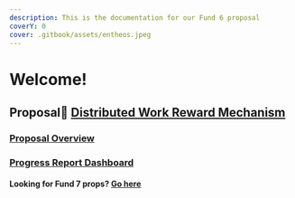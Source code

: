 ```yaml
---
description: This is the documentation for our Fund 6 proposal
coverY: 0
cover: .gitbook/assets/entheos.jpeg
---
```


# Welcome!

## Proposal:link: [Distributed Work Reward Mechanism](https://cardano.ideascale.com/a/dtd/Distributed-Work-Reward-Mechanism/368091-48088)

### [Proposal Overview](the-proposal/overview.md)

### [Progress Report Dashboard](progress-report/impact-dashboard.md)

#### Looking for Fund 7 props? [Go here](https://app.gitbook.com/o/-MfDTnOgoM06oJZx1HD0/s/6C0gfT2PJ53g1vUj7L3Z/)
